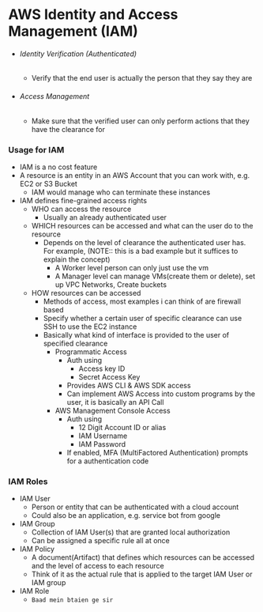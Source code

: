 # AWS Identity and Access Management (IAM)
- ###### Identity Verification (Authenticated)
	- Verify that the end user is actually the person that they say they are
- ###### Access Management
	- Make sure that the verified user can only perform actions that they have the clearance for

### Usage for IAM
- IAM is a no cost feature
- A resource is an entity in an AWS Account that you can work with, e.g. EC2 or S3 Bucket
	- IAM would manage who can terminate these instances
- IAM defines fine-grained access rights
	- WHO can access the resource
		- Usually an already authenticated user
	- WHICH resources can be accessed and what can the user do to the resource
		- Depends on the level of clearance the authenticated user has. For example, (NOTE:: this is a bad example but it suffices to explain the concept)
			- A Worker level person can only just use the vm
			- A Manager level can manage VMs(create them or delete), set up VPC Networks, Create buckets
	- HOW resources can be accessed
		- Methods of access, most examples i can think of are firewall based
		- Specify whether a certain user of specific clearance can use SSH to use the EC2 instance
		- Basically what kind of interface is provided to the user of specified clearance
			- Programmatic Access
				- Auth using
					- Access key ID
					- Secret Access Key
				- Provides AWS CLI & AWS SDK access
				- Can implement AWS Access into custom programs by the user, it is basically an API Call
			- AWS Management Console Access
				- Auth using
					- 12 Digit Account ID or alias
					- IAM Username
					- IAM Password
				- If enabled, MFA (MultiFactored Authentication) prompts for a authentication code


### IAM Roles
- IAM User
	- Person or entity that can be authenticated with a cloud account
	- Could also be an application, e.g. service bot from google
- IAM Group
	- Collection of IAM User(s) that are granted local authorization
	- Can be assigned a specific rule all at once
- IAM Policy
	- A document(Artifact) that defines which resources can be accessed and the level of access to each resource
	- Think of it as the actual rule that is applied to the target IAM User or IAM group
- IAM Role
	- `Baad mein btaien ge sir`

